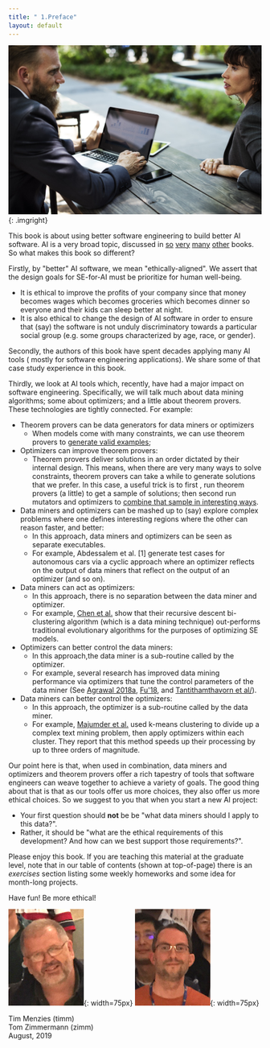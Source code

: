 ```yaml
---
title: " 1.Preface"
layout: default
---
```


![](/img/discuss.jpg){: .imgright}


This book is about using better software engineering to build better AI software. 
 AI is a very broad topic, discussed in
 [so](REFS.md#norvig-2009) 
 [very](REFS.md#grus--2019)
 [many](REFS.md#duda-2000)
 [other](REFS.md#witten-2016)
 books. So what makes this book so different?

Firstly,   by "better" AI software, 
we mean "ethically-aligned".
We assert that the design goals for SE-for-AI must be 
prioritize for human well-being.

- It is ethical to improve
the profits of your company since that money becomes wages which
becomes groceries which becomes dinner so everyone and their kids
can sleep better at night.
- It is also ethical to change the design
of AI software in order to ensure   that (say) the software is not
unduly discriminatory towards a particular social group (e.g. some
groups characterized by age, race, or gender). 

Secondly, the authors of this book have spent decades applying many
AI tools ( mostly  for software engineering applications). We share
some of that case study experience in this book.

Thirdly,  we look
 at AI tools which,  recently, have had a major   impact on software
 engineering. Specifically, we will talk much about data mining
 algorithms; some about optimizers; and a little about theorem
 provers.
These technologies are tightly connected. For example:

- Theorem provers can be data generators for data miners or optimizers
    - When models come with many constraints, we can use theorem provers to [generate valid examples](REFS#chen-2018a);
- Optimizers can  improve theorem provers: 
    - Theorem provers deliver solutions in an order dictated  by their internal design. This means, when
     there are very many ways to solve constraints, theorem provers can take a while  to generate solutions that we prefer. In
  this case, a useful trick is to first , run theorem provers (a little) to get a sample of solutions; then  second
      run mutators and optimizers to [combine that sample in interesting ways](REFS#chen-2019).
- Data miners and optimizers can be mashed up to (say) explore complex problems where one
  defines interesting regions where the other can reason faster, and better:
    - In this approach, data miners and optimizers can be seen as separate executables. 
    - For example, Abdessalem et al. [1] generate test cases for autonomous cars via a cyclic approach where an optimizer reflects on the output of data miners that reflect on the output of an optimizer (and so on).
- Data miners can act as optimizers: 
    - In this approach, there is no separation between the data miner and optimizer. 
    - For example, [Chen et al.](REFS#chen-2018a)
show that their recursive descent bi-clustering algorithm (which is a data mining technique) out-performs traditional evolutionary algorithms for the purposes of optimizing SE models.
- Optimizers can better control the data  miners: 
    - In this approach,the data miner is a sub-routine called by the optimizer. 
    - For example, several research has  improved data mining performance via optimizers that tune the control parameters of the data miner (See [Agrawal 2018a](REFS:agrawal-2018a), 
   [Fu'18](REFS:fu-206), and [Tantithamthavorn et al/](Tan-2016a)).
- Data miners can better control the optimizers:
    -  In this approach, the optimizer is a sub-routine called by the data miner. 
    - For example, 
[Majumder et al.](majumder-2018) used k-means clustering to divide up a complex text mining problem, then apply optimizers within each cluster. They report that this method speeds up their processing by up to three orders of magnitude.

Our point here is that,  when used in combination, data miners and optimizers and theorem 
provers
offer a rich tapestry of tools that software engineers can weave
 together to achieve a variety of goals. The good thing about that
is that as our tools offer us more
choices, they also offer us more ethical choices.
So we suggest to you that when you start a new AI project:

- Your  first question should **not** be  be  "what data miners should I apply to this data?".
- Rather, it should be  "what are the ethical requirements of this development? And how can we best support those requirements?".

Please enjoy this book. If you are teaching this material at
 the graduate level, note that in our table of
contents (shown at top-of-page) there is an _exercises_ section listing some weekly homeworks
and some idea for month-long  projects.

Have fun! Be more ethical!

![](/img/timm.png){: width=75px} ![](/img/zimm.png){: width=75px}  

Tim Menzies  (timm)  
Tom Zimmermann (zimm)     
August, 2019    
